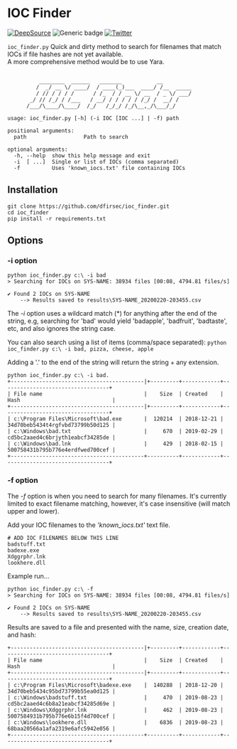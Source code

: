 # IOC Finder

[![DeepSource](https://deepsource.io/gh/dfirsec/ioc_finder.svg/?label=active+issues&show_trend=true&token=AJbhfpHgRxUrR6WusCMRsLq-)](https://deepsource.io/gh/dfirsec/ioc_finder/?ref=repository-badge) ![Generic badge](https://img.shields.io/badge/python-3.7-blue.svg) [![Twitter](https://img.shields.io/badge/Twitter-@pulsecode-blue.svg)](https://twitter.com/pulsecode)

```ioc_finder.py``` Quick and dirty method to search for filenames that match IOCs if file hashes are not yet available.  
                    A more comprehensive method would be to use Yara.

```console

          ________  ______   _______           __
         /  _/ __ \/ ____/  / ____(_)___  ____/ /__  _____
         / // / / / /      / /_  / / __ \/ __  / _ \/ ___/
       _/ // /_/ / /___   / __/ / / / / / /_/ /  __/ /
      /___/\____/\____/  /_/   /_/_/ /_/\__,_/\___/_/

usage: ioc_finder.py [-h] (-i IOC [IOC ...] | -f) path

positional arguments:
  path                  Path to search

optional arguments:
  -h, --help  show this help message and exit
  -i  [ ...]  Single or list of IOCs (comma separated)
  -f          Uses 'known_iocs.txt' file containing IOCs
```

## Installation

```text
git clone https://github.com/dfirsec/ioc_finder.git
cd ioc_finder
pip install -r requirements.txt
```

## Options

### -i option

```text
python ioc_finder.py c:\ -i bad
> Searching for IOCs on SYS-NAME: 38934 files [00:08, 4794.81 files/s]

✔ Found 2 IOCs on SYS-NAME
    --> Results saved to results\SYS-NAME_20200220-203455.csv
```

The *-i* option uses a wildcard match (\*) for anything after the end of the string, e.g, searching for 'bad' would yield 'badapple', 'badfruit', 'badtaste', etc, and also ignores the string case.

You can also search using a list of items (comma/space separated):
```python ioc_finder.py c:\ -i bad, pizza, cheese, apple```

Adding a '.' to the end of the string will return the string + any extension.

```text
python ioc_finder.py c:\ -i bad.
+------------------------------------------|+---------+------------+----------------------------------+
| File name                                |    Size  | Created    | Hash                             |
+------------------------------------------|+---------+------------+----------------------------------+
| c:\Program Files\Microsoft\bad.exe       |  120214  | 2018-12-21 | 34d70beb5434t4rgfvbd73799b50d125 |
| c:\Windows\bad.txt                       |     670  | 2019-02-29 | cd5bc2aaed4c6brjyth1eabcf34285de |
| c:\Windows\bad.lnk                       |     429  | 2018-02-15 | 500758431b795b776e4erdfwed700cef |
+------------------------------------------+----------+------------+----------------------------------+
```

### -f option

The *-f* option is when you need to search for many filenames. It's currently limited to exact filename matching, however, it's case insensitive (will match upper and lower).

Add your IOC filenames to the *'known_iocs.txt'* text file.

```text
# ADD IOC FILENAMES BELOW THIS LINE
badstuff.txt
badexe.exe
Xdggrphr.lnk
lookhere.dll
```

Example run...

```text
python ioc_finder.py c:\ -f
> Searching for IOCs on SYS-NAME: 38934 files [00:08, 4794.81 files/s]

✔ Found 2 IOCs on SYS-NAME
    --> Results saved to results\SYS-NAME_20200220-203455.csv
```

Results are saved to a file and presented with the name, size, creation date, and hash:

```text
+------------------------------------------|+---------+------------+----------------------------------+
| File name                                |    Size  | Created    | Hash                             |
+------------------------------------------|+---------+------------+----------------------------------+
| c:\Program Files\Microsoft\badexe.exe    |  140288  | 2018-12-20 | 34d70beb5434c95bd73799b55ea0d125 |
| c:\Windows\badstuff.txt                  |     470  | 2019-08-23 | cd5bc2aaed4c6b8a21eabcf34285d69e |
| c:\Windows\Xdggrphr.lnk                  |     462  | 2019-08-23 | 5007584931b795b776e6b15f4d700cef |
| c:\Windows\lookhere.dll                  |    6836  | 2019-08-23 | 68baa20566a1afa2319e6afc5942e056 |
+------------------------------------------+----------+------------+----------------------------------+
```
